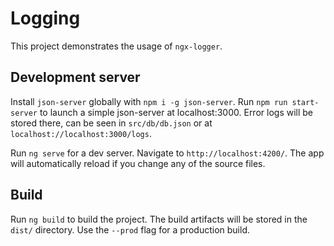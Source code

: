 # Logging

This project demonstrates the usage of `ngx-logger`.

## Development server

Install `json-server` globally with `npm i -g json-server`. Run `npm run start-server` to launch a simple json-server at localhost:3000. Error logs will be stored there, can be seen in `src/db/db.json` or at `localhost://localhost:3000/logs`.

Run `ng serve` for a dev server. Navigate to `http://localhost:4200/`. The app will automatically reload if you change any of the source files.

## Build

Run `ng build` to build the project. The build artifacts will be stored in the `dist/` directory. Use the `--prod` flag for a production build.
